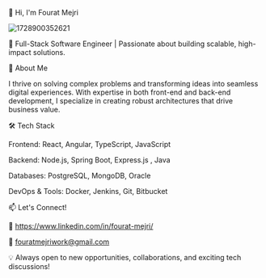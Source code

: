 👋 Hi, I'm Fourat Mejri

![1728900352621](https://github.com/user-attachments/assets/152b8107-1c10-48c7-a8b1-40fcf8f6bc5e)

🚀 Full-Stack Software Engineer | Passionate about building scalable, high-impact solutions.

👀 About Me

I thrive on solving complex problems and transforming ideas into seamless digital experiences. With expertise in both front-end and back-end development, I specialize in creating robust architectures that drive business value.

🛠️ Tech Stack

Frontend: React, Angular, TypeScript, JavaScript

Backend: Node.js, Spring Boot, Express.js , Java

Databases: PostgreSQL, MongoDB, Oracle 

DevOps & Tools: Docker, Jenkins, Git, Bitbucket

📫 Let's Connect!

🔗 https://www.linkedin.com/in/fourat-mejri/

📧 fouratmejriwork@gmail.com

💡 Always open to new opportunities, collaborations, and exciting tech discussions!


